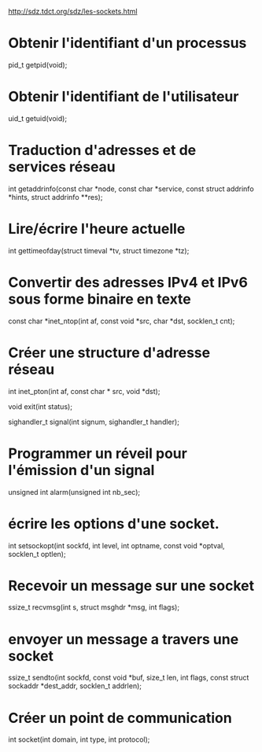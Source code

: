 http://sdz.tdct.org/sdz/les-sockets.html




#  Obtenir l'identifiant d'un processus  
pid_t getpid(void); 

# Obtenir l'identifiant de l'utilisateur  
uid_t getuid(void); 

#  Traduction d'adresses et de services réseau 
int getaddrinfo(const char *node, const char *service,
                const struct addrinfo *hints,
                struct addrinfo **res);

# Lire/écrire l'heure actuelle
int gettimeofday(struct timeval *tv, struct timezone *tz);

# Convertir des adresses IPv4 et IPv6 sous forme binaire en texte  
const char *inet_ntop(int af, const void *src,
                      char *dst, socklen_t cnt);

# Créer une structure d'adresse réseau
int inet_pton(int af, const char * src, void *dst);

void exit(int status);

sighandler_t signal(int signum, sighandler_t handler);   

#  Programmer un réveil pour l'émission d'un signal
unsigned int alarm(unsigned int nb_sec);

# écrire les options d'une socket.
int setsockopt(int sockfd, int level, int optname,
             const void *optval, socklen_t optlen);

#  Recevoir un message sur une socket  
ssize_t recvmsg(int s, struct msghdr *msg, int flags);

# envoyer un message a travers une socket
ssize_t sendto(int sockfd, const void *buf, size_t len, int flags,
               const struct sockaddr *dest_addr, socklen_t addrlen);

# Créer un point de communication 
int socket(int domain, int type, int protocol);   
